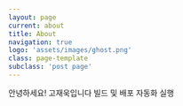 ```yaml
---
layout: page
current: about
title: About
navigation: true
logo: 'assets/images/ghost.png'
class: page-template
subclass: 'post page'
---
```


안녕하세요! 고재욱입니다
빌드 및 배포 자동화 실행